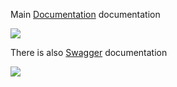 Main [Documentation](http://localhost:8080/api/index.html) documentation

<img src="\images\apidoc.jpg">



There is also [Swagger](http://localhost:5129/swagger/index.html) documentation


<img src="\images\swagger.jpg">